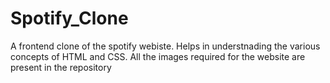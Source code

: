 # Spotify_Clone
A frontend clone of the spotify webiste. Helps in understnading the various concepts of HTML and CSS.
All the images required for the website are present in the repository
